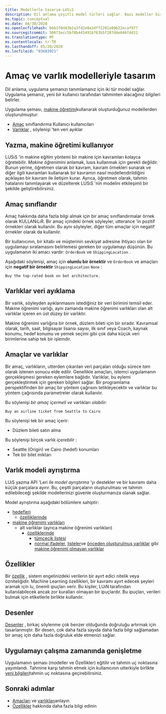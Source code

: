 ```yaml
---
title: Modellerle tasarım-LUSıS
description: Dil anlama çeşitli model türleri sağlar. Bazı modeller birden fazla şekilde kullanılabilir.
ms.topic: conceptual
ms.date: 04/30/2020
ms.openlocfilehash: bbb1f0d43b2a3fd2e8a2dff2201a09622ecaf977
ms.sourcegitcommit: 50673ecc5bf8b443491b763b5f287dde046fdd31
ms.translationtype: MT
ms.contentlocale: tr-TR
ms.lasthandoff: 05/20/2020
ms.locfileid: "83683921"
---
```

# <a name="design-with-intent-and-entity-models"></a>Amaç ve varlık modelleriyle tasarım

Dil anlama, uygulama şemanızı tanımlamanız için iki tür model sağlar. Uygulama şemanız, yeni bir kullanıcı tarafından tahminten alacağınız bilgileri belirler.

Uygulama şeması, [makine öğretimi](#authoring-uses-machine-teaching)kullanarak oluşturduğunuz modellerden oluşturulmuştur:
* [Amaç](#intents-classify-utterances) sınıflandırma Kullanıcı kullanıcıları
* [Varlıklar](#entities-extract-data) , söylenişi 'ten veri ayıklar

## <a name="authoring-uses-machine-teaching"></a>Yazma, makine öğretimi kullanıyor

LUSıS 'in makine eğitim yöntemi bir makine için kavramları kolayca öğretebilir. _Makine öğrenimini_ anlamak, lusıs kullanmak için gerekli değildir. Bunun yerine, öğretmen olarak bir kavram, kavram örnekleri sunarak ve diğer ilgili kavramları kullanarak bir kavramın nasıl modellendirildiğini açıklayan bir kavram ile iletişim kurar. Ayrıca, öğretmen olarak, tahmin hatalarını tanımlayarak ve düzelterek LUSıS 'nin modelini etkileşimli bir şekilde geliştirebilirsiniz.

<a name="v3-authoring-model-decomposition"></a>

## <a name="intents-classify-utterances"></a>Amaç sınıflandır

Amaç hakkında daha fazla bilgi almak için bir amaç sınıflandırmalar örnek olarak KULLANıLıR. Bir amaç içindeki örnek söyleyler, utterance 'in pozitif örnekleri olarak kullanılır. Bu aynı söyleyler, diğer tüm amaçlar için negatif örnekler olarak da kullanılır.

Bir kullanıcının, bir kitabı ve müşterinin sevkiyat adresine ihtiyacı olan bir uygulamayı sıralamasını belirlemesi gereken bir uygulamayı düşünün. Bu uygulamanın iki amacı vardır: `OrderBook` ve `ShippingLocation` .

Aşağıdaki söylenişi, amaç için **olumlu bir örnektir** ve `OrderBook` ve amaçları için **negatif bir örnektir** `ShippingLocation` `None` :

`Buy the top-rated book on bot architecture.`

## <a name="entities-extract-data"></a>Varlıklar veri ayıklama

Bir varlık, söyleyden ayıklanmasını istediğiniz bir veri birimini temsil eder. Makine öğrenimi varlığı, aynı zamanda makine öğrenimi varlıkları olan alt varlıklar içeren en üst düzey bir varlıktır.

Makine öğrenimi varlığına bir örnek, düzlem bileti için bir sıradır. Kavramsal olarak, tarih, saat, bilgisayar lisansı sayısı, ilk sınıf veya Coach, kaynak konumu, hedef konumu ve yemek seçimi gibi çok daha küçük veri birimlerine sahip tek bir işlemdir.

## <a name="intents-versus-entities"></a>Amaçlar ve varlıklar

Bir amaç, varlıkların, utterden çıkarılan veri parçaları olduğu sürece _tam_ olarak istenen sonucu elde edilir. Genellikle amaçları, istemci uygulamanın gerçekleşmesi gereken eylemlere bağlıdır. Varlıklar, bu eylemi gerçekleştirmek için gereken bilgileri sağlar. Bir programlama perspektifinden bir amaç bir yöntem çağrısını tetikleyecektir ve varlıklar bu yöntem çağrısında parametreler olarak kullanılır.

Bu söylenişi _bir amaç içermeli ve_ varlıkları _olabilir:_

`Buy an airline ticket from Seattle to Cairo`

Bu söylenişi tek bir amaç içerir:

* Düzlem bileti satın alma

Bu söylenişi birçok varlık _içerebilir_ :

* Seattle (Origin) ve Cairo (hedef) konumları
* Tek bir bilet miktarı

## <a name="entity-model-decomposition"></a>Varlık modeli ayrıştırma

LUıS yazma API 'Leri ile _model ayrıştırma_ 'yı destekler ve bir kavramı daha küçük parçalara ayırır. Bu, çeşitli parçaların oluşturulması ve tahmin edilebileceği şekilde modellerinizi güvenle oluşturmanıza olanak sağlar.

Model ayrıştırma aşağıdaki bölümlere sahiptir:

* [hedefleri](#intents-classify-utterances)
    * [özelliklerinde](#features)
* [makine öğrenimi varlıkları](reference-entity-machine-learned-entity.md)
    * alt varlıklar (ayrıca makine öğrenimi varlıkları)
        * [özelliklerinde](#features)
            * [tümcecik listesi](luis-concept-feature.md)
            * [normal ifadeler](reference-entity-regular-expression.md), [listeler](reference-entity-list.md)ve [önceden oluşturulmuş varlıklar](luis-reference-prebuilt-entities.md) gibi [makine öğrenimi olmayan varlıklar](luis-concept-feature.md)

<a name="entities-extract-data"></a>
<a name="machine-learned-entities"></a>

## <a name="features"></a>Özellikler

Bir [özellik](luis-concept-feature.md) , sistem engelinizdeki verilerin bir ayırt edici nitelik veya özniteliğidir. Machine Learning özellikleri, bir kavramı ayırt edecek şeyleri aramak için lu, önemli ipuçları verir. Bu kişiler, LUıN tarafından kullanılabilecek ancak zor kuralları olmayan bir ipuçlardır. Bu ipuçları, verileri bulmak için etiketlerle birlikte kullanılır.

## <a name="patterns"></a>Desenler

[Desenler](luis-concept-patterns.md) , birkaç söylenme çok benzer olduğunda doğruluğu artırmak için tasarlanmıştır. Bir desen, çok daha fazla sayıda daha fazla bilgi sağlamadan bir amaç için daha fazla doğruluk elde etmenizi sağlar.

## <a name="extending-the-app-at-runtime"></a>Uygulamayı çalışma zamanında genişletme

Uygulamanın şeması (modeller ve Özellikler) eğitilir ve tahmin uç noktasına yayımlandı. Tahmine karşı tahmin etmek için kullanıcının utterkiyle birlikte [yeni bilgileri](schema-change-prediction-runtime.md)tahmin uç noktasına geçirebilirsiniz.

## <a name="next-steps"></a>Sonraki adımlar

* [Amaçları](luis-concept-intent.md) ve [varlıkları](luis-concept-entity-types.md)anlayın.
* [Özellikler](luis-concept-feature.md) hakkında daha fazla bilgi edinin